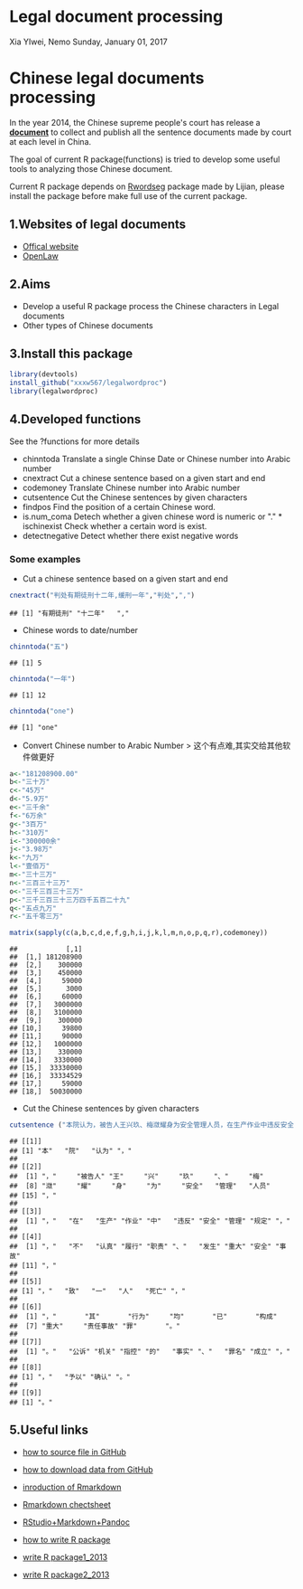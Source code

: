 Legal document processing
================
Xia YIwei, Nemo
Sunday, January 01, 2017

Chinese legal documents processing
==================================

In the year 2014, the Chinese supreme people's court has release a **[document](http://www.chinacourt.org/article/detail/2013/11/id/1152212.shtml)** to collect and publish all the sentence documents made by court at each level in China.

The goal of current R package(functions) is tried to develop some useful tools to analyzing those Chinese document.

Current R package depends on [Rwordseg](https://github.com/lijian13/Rwordseg) package made by Lijian, please install the package before make full use of the current package.

1.Websites of legal documents
-----------------------------

-   [Offical website](http://wenshu.court.gov.cn/)
-   [OpenLaw](http://openlaw.cn/)

2.Aims
------

-   Develop a useful R package process the Chinese characters in Legal documents
-   Other types of Chinese documents

3.Install this package
----------------------

``` r
library(devtools)
install_github("xxxw567/legalwordproc")
library(legalwordproc)
```

4.Developed functions
---------------------

See the ?functions for more details

-   chinntoda
    Translate a single Chinse Date or Chinese number into Arabic number
-   cnextract
    Cut a chinese sentence based on a given start and end
-   codemoney
    Translate Chinese number into Arabic number
-   cutsentence
    Cut the Chinese sentences by given characters
-   findpos
    Find the position of a certain Chinese word.
-   is.num\_coma
    Detech whether a given chinese word is numeric or "." \* ischinexist
    Check whether a certain word is exist.
-   detectnegative Detect whether there exist negative words

### Some examples

-   Cut a chinese sentence based on a given start and end

``` r
cnextract("判处有期徒刑十二年,缓刑一年","判处",",")
```

    ## [1] "有期徒刑" "十二年"   ","

-   Chinese words to date/number

``` r
chinntoda("五")
```

    ## [1] 5

``` r
chinntoda("一年")
```

    ## [1] 12

``` r
chinntoda("one")
```

    ## [1] "one"

-   Convert Chinese number to Arabic Number
    &gt; 这个有点难,其实交给其他软件做更好

``` r
a<-"181208900.00"
b<-"三十万"
c<-"45万"
d<-"5.9万"
e<-"三千余"
f<-"6万余"
g<-"3百万"
h<-"310万"
i<-"300000余"
j<-"3.98万"
k<-"九万"
l<-"壹佰万"
m<-"三十三万"
n<-"三百三十三万"
o<-"三千三百三十三万"
p<-"三千三百三十三万四千五百二十九"
q<-"五点九万"
r<-"五千零三万"

matrix(sapply(c(a,b,c,d,e,f,g,h,i,j,k,l,m,n,o,p,q,r),codemoney))
```

    ##            [,1]
    ##  [1,] 181208900
    ##  [2,]    300000
    ##  [3,]    450000
    ##  [4,]     59000
    ##  [5,]      3000
    ##  [6,]     60000
    ##  [7,]   3000000
    ##  [8,]   3100000
    ##  [9,]    300000
    ## [10,]     39800
    ## [11,]     90000
    ## [12,]   1000000
    ## [13,]    330000
    ## [14,]   3330000
    ## [15,]  33330000
    ## [16,]  33334529
    ## [17,]     59000
    ## [18,]  50030000

-   Cut the Chinese sentences by given characters

``` r
cutsentence ("本院认为，被告人王兴玖、梅潋耀身为安全管理人员，在生产作业中违反安全管理规定，不认真履行职责、发生重大安全事故，致一人死亡，其行为均已构成重大责任事故罪。公诉机关指控的事实、罪名成立，予以确认。",c("，","。"))
```

    ## [[1]]
    ## [1] "本"   "院"   "认为" "，"  
    ## 
    ## [[2]]
    ##  [1] "，"     "被告人" "王"     "兴"     "玖"     "、"     "梅"    
    ##  [8] "潋"     "耀"     "身"     "为"     "安全"   "管理"   "人员"  
    ## [15] "，"    
    ## 
    ## [[3]]
    ##  [1] "，"   "在"   "生产" "作业" "中"   "违反" "安全" "管理" "规定" "，"  
    ## 
    ## [[4]]
    ##  [1] "，"   "不"   "认真" "履行" "职责" "、"   "发生" "重大" "安全" "事故"
    ## [11] "，"  
    ## 
    ## [[5]]
    ## [1] "，"   "致"   "一"   "人"   "死亡" "，"  
    ## 
    ## [[6]]
    ##  [1] "，"       "其"       "行为"     "均"       "已"       "构成"    
    ##  [7] "重大"     "责任事故" "罪"       "。"      
    ## 
    ## [[7]]
    ##  [1] "。"   "公诉" "机关" "指控" "的"   "事实" "、"   "罪名" "成立" "，"  
    ## 
    ## [[8]]
    ## [1] "，"   "予以" "确认" "。"  
    ## 
    ## [[9]]
    ## [1] "。"

5.Useful links
--------------

-   [how to source file in GitHub](https://tonybreyal.wordpress.com/2011/11/24/source_https-sourcing-an-r-script-from-github/)
-   [how to download data from GitHub](https://github.com/opetchey/RREEBES/wiki/Reading-data-and-code-from-an-online-github-repository)
-   [inroduction of Rmarkdown](http://rmarkdown.rstudio.com/?version=0.98.1103&mode=desktop)
-   [Rmarkdown chectsheet](http://www.rstudio.com/wp-content/uploads/2016/03/rmarkdown-cheatsheet-2.0.pdf)
-   [RStudio+Markdown+Pandoc](http://www.jianshu.com/p/a97b4a9f6d5b)

-   [how to write R package](http://cos.name/2011/05/write-r-packages-like-a-ninja/)
-   [write R package1\_2013](http://blog.fens.me/r-package-faster/)
-   [write R package2\_2013](http://blog.fens.me/r-build-package/)
